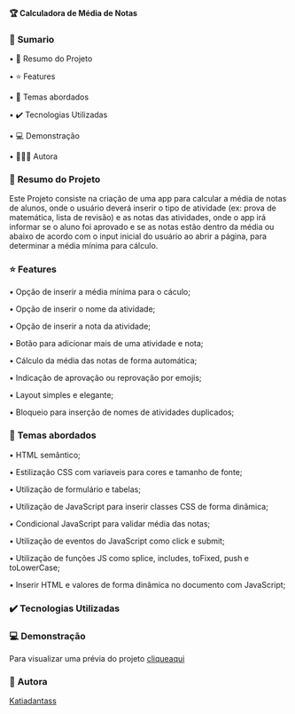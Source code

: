 #### 🏆 **Calculadora de Média de Notas** ####
 

### 📎 **Sumario** ###

•	📌 Resumo do Projeto

•	⭐ Features

•	📂 Temas abordados

•	✔️ Tecnologias Utilizadas

•	💻 Demonstração

•	🙋🏻‍♂‍ Autora

### 📌 **Resumo do Projeto** ###

Este Projeto consiste na criação de uma app para calcular a média de notas de alunos, onde o usuário deverá inserir o tipo de atividade (ex: prova de matemática, lista de revisão) e as notas das atividades, onde o app irá informar se o aluno foi aprovado e se as notas estão dentro da média ou abaixo de acordo com o input inicial do usuário ao abrir a página, para determinar a média mínima para cálculo.

### ⭐ **Features** ###

•	Opção de inserir a média mínima para o cáculo;

•	Opção de inserir o nome da atividade;

•	Opção de inserir a nota da atividade;

•	Botão para adicionar mais de uma atividade e nota;

•	Cálculo da média das notas de forma automática;

•	Indicação de aprovação ou reprovação por emojis;

•	Layout simples e elegante;

•	Bloqueio para inserção de nomes de atividades duplicados;


### 📂 **Temas abordados** ###

•	HTML semântico;

•	Estilização CSS com variaveis para cores e tamanho de fonte;

•	Utilização de formulário e tabelas;

•	Utilização de JavaScript para inserir classes CSS de forma dinâmica;

•	Condicional JavaScript para validar média das notas;

•	Utilização de eventos do JavaScript como click e submit;

•	Utilização de funções JS como splice, includes, toFixed, push e toLowerCase;

•	Inserir HTML e valores de forma dinâmica no documento com JavaScript;


### ✔️ **Tecnologias Utilizadas** ###
  

### 💻 **Demonstração** ###

Para visualizar uma prévia do projeto [cliqueaqui](https://calculadora-de-medias-psi-seven.vercel.app/)

### 🙋‍ **Autora** ###

[Katiadantass](https://github.com/Katiadantass)
